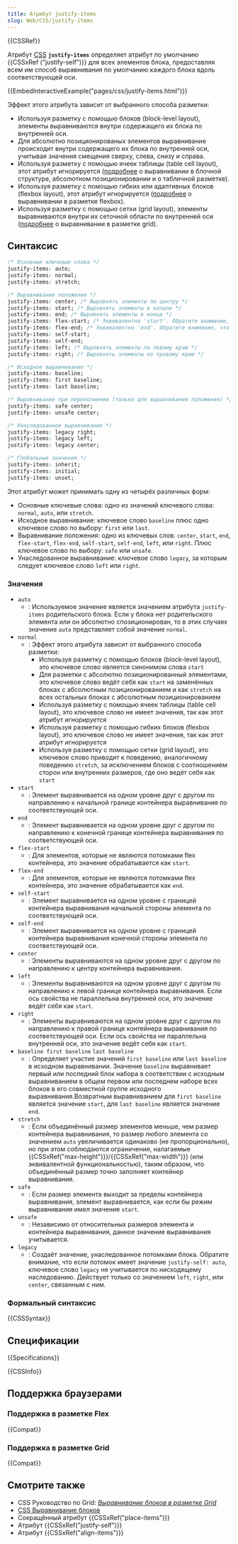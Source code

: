 ```yaml
---
title: Атрибут justify-items
slug: Web/CSS/justify-items
---
```


{{CSSRef}}

Атрибут [CSS](/ru/docs/Web/CSS) **`justify-items`** определяет атрибут по умолчанию {{CSSxRef ("justify-self")}} для всех элементов блока, предоставляя всем им способ выравнивания по умолчанию каждого блока вдоль соответствующей оси.

{{EmbedInteractiveExample("pages/css/justify-items.html")}}

Эффект этого атрибута зависит от выбранного способа разметки:

- Используя разметку с помощью блоков (block-level layout), элементы выравниваются внутри содержащего их блока по внутренней оси.
- Для абсолютно позиционированых элементов выравнивание происходит внутри содержащего их блока по внутренней оси, учитывая значения смещения сверху, слева, снизу и справа.
- Используя разметку с помощью ячеек таблицы (table cell layout), этот атрибут игнорируется ([подробнее](/ru/docs/Web/CSS/CSS_Box_Alignment/Box_Alignment_In_Block_Abspos_Tables) о выравнивании в блочной структуре, абсолютном позиционировании и о табличной разметке).
- Используя разметку с помощью гибких или адаптивных блоков (flexbox layout), этот атрибут игнорируется ([подробнее](/ru/docs/Web/CSS/CSS_Box_Alignment/Box_Alignment_in_Flexbox) о выравнивании в разметке flexbox).
- Используя разметку с помощью сетки (grid layout), элементы выравниваются внутри их сеточной области по внутренней оси ([подробнее](/ru/docs/Web/CSS/CSS_Box_Alignment/Box_Alignment_In_Grid_Layout) о выравнивании в разметке grid).

## Синтаксис

```css
/* Основные ключевые слова */
justify-items: auto;
justify-items: normal;
justify-items: stretch;

/* Выравнивание положения */
justify-items: center; /* Выровнять элементы по центру */
justify-items: start; /* Выровнять элементы в начале */
justify-items: end; /* Выровнять элементы в конце */
justify-items: flex-start; /* Эквивалентно 'start'. Обратите внимание, что justify-items игнорируется в разметке Flexbox. */
justify-items: flex-end; /* Эквивалентно 'end'. Обратите внимание, что justify-items игнорируется в разметке Flexbox. */
justify-items: self-start;
justify-items: self-end;
justify-items: left; /* Выровнять элементы по левому краю */
justify-items: right; /* Выровнять элементы по правому краю */

/* Исходное выравнивание */
justify-items: baseline;
justify-items: first baseline;
justify-items: last baseline;

/* Выравнивание при переполнении (только для выравнивания положения) */
justify-items: safe center;
justify-items: unsafe center;

/* Унаследованное выравнивание */
justify-items: legacy right;
justify-items: legacy left;
justify-items: legacy center;

/* Глобальные значения */
justify-items: inherit;
justify-items: initial;
justify-items: unset;
```

Этот атрибут может принимать одну из четырёх различных форм:

- Основные ключевые слова: одно из значений ключевого слова: `normal`, `auto`, или `stretch`.
- Исходное выравнивание: ключевое слово `baseline` плюс одно ключевое слово по выбору: `first` или `last`.
- Выравнивание положения: одно из ключевых слов: `center`, `start`, `end`, `flex-start`, `flex-end`, `self-start`, `self-end`, `left`, или `right`. Плюс ключевое слово по выбору: `safe` или `unsafe`.
- Унаследованное выравнивание: ключевое слово `legacy`, за которым следует ключевое слово `left` или `right`.

### Значения

- `auto`
  - : Используемое значение является значением атрибута `justify-items` родительского блока. Если у блока нет родительского элемента или он абсолютно спозиционирован, то в этих случаях значение `auto` представляет собой значение `normal`.
- `normal`
  - : Эффект этого атрибута зависит от выбранного способа разметки:
    - Используя разметку с помощью блоков (block-level layout), это ключевое слово является синонимом слова `start`
    - Для разметки с абсолютно позиционированный элементами, это ключевое слово ведёт себя как `start` на заменённых блоках с абсолютным позиционированием и как `stretch` на всех остальных блоках с абсолютным позиционированием
    - Используя разметку с помощью ячеек таблицы (table cell layout), это ключевое слово не имеет значения, так как этот атрибут _игнорируется_
    - Используя разметку с помощью гибких блоков (flexbox layout), это ключевое слово не имеет значения, так как этот атрибут _игнорируется_
    - Используя разметку с помощью сетки (grid layout), это ключевое слово приводит к поведению, аналогичному поведению `stretch`, за исключением блоков с соотношением сторон или внутренних размеров, где оно ведёт себя как `start`
- `start`
  - : Элемент выравнивается на одном уровне друг с другом по направлению к начальной границе контейнера выравнивания по соответствующей оси.
- `end`
  - : Элемент выравнивается на одном уровне друг с другом по направлению к конечной границе контейнера выравнивания по соответствующей оси.
- `flex-start`
  - : Для элементов, которые не являются потомками flex контейнера, это значение обрабатывается как `start`.
- `flex-end`
  - : Для элементов, которые не являются потомками flex контейнера, это значение обрабатывается как `end`.
- `self-start`
  - : Элемент выравнивается на одном уровне с границей контейнера выравнивания начальной стороны элемента по соответствующей оси.
- `self-end`
  - : Элемент выравнивается на одном уровне с границей контейнера выравнивания конечной стороны элемента по соответствующей оси.
- `center`
  - : Элементы выравниваются на одном уровне друг с другом по направлению к центру контейнера выравнивания.
- `left`
  - : Элементы выравниваются на одном уровне друг с другом по направлению к левой границе контейнера выравнивания. Если ось свойства не параллельна внутренней оси, это значение ведёт себя как `start`.
- `right`
  - : Элементы выравниваются на одном уровне друг с другом по направлению к правой границе контейнера выравнивания по соответствующей оси. Если ось свойства не параллельна внутренней оси, это значение ведёт себя как `start`.
- `baseline first baseline`
  `last baseline`
  - : Определяет участие значений `first baseline` или `last baseline` в исходном выравнивании. Значение `baseline` выравнивает первый или последний блок набора в соответствии с исходным выравниванием в общем первом или последнем наборе всех блоков в его совместной группе исходного выравнивания.Возвратным выравниванием для `first baseline` является значение `start`, для `last baseline` является значение `end`.
- `stretch`
  - : Если объединённый размер элементов меньше, чем размер контейнера выравнивания, то размер любого элемента со значением `auto` увеличивается одинаково (не пропорционально), но при этом соблюдаются ограничения, налагаемые {{CSSxRef("max-height")}}/{{CSSxRef("max-width")}} (или эквивалентной функциональностью), таким образом, что объединённый размер точно заполняет контейнер выравнивания.
- `safe`
  - : Если размер элемента выходит за пределы контейнера выравнивания, элемент выравнивается, как если бы режим выравнивания имел значение `start`.
- `unsafe`
  - : Независимо от относительных размеров элемента и контейнера выравнивания, данное значение выравнивания учитывается.
- `legacy`
  - : Создаёт значение, унаследованное потомками блока. Обратите внимание, что если потомок имеет значение `justify-self: auto`, ключевое слово `legacy` не учитывается по нисходящему наследованию. Действует только со значением `left`, `right`, или `center`, связанным с ним.

### Формальный синтаксис

{{CSSSyntax}}

## Спецификации

{{Specifications}}

{{CSSInfo}}

## Поддержка браузерами

### Поддержка в разметке Flex

{{Compat}}

### Поддержка в разметке Grid

{{Compat}}

## Смотрите также

- CSS Руководство по Grid: _[Выравнивание блоков в разметке Grid](/ru/docs/Web/CSS/CSS_Grid_Layout/Box_Alignment_in_CSS_Grid_Layout)_
- [CSS Выравнивание блоков](/ru/docs/Web/CSS/CSS_Box_Alignment)
- Сокращённый атрибут {{CSSxRef("place-items")}}
- Атрибут {{CSSxRef("justify-self")}}
- Атрибут {{CSSxRef("align-items")}}
